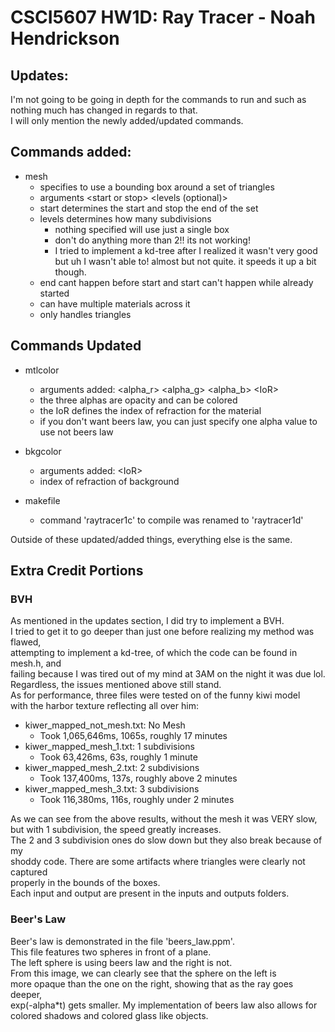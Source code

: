 # CSCI5607 HW1D: Ray Tracer - Noah Hendrickson

## Updates:

I'm not going to be going in depth for the commands to run and such as 
nothing much has changed in regards to that. <br>
I will only mention the newly added/updated commands.

## Commands added:
- mesh
    - specifies to use a bounding box around a set of triangles
    - arguments \<start or stop> <levels (optional)>
    - start determines the start and stop the end of the set
    - levels determines how many subdivisions
        - nothing specified will use just a single box
        - don't do anything more than 2!! its not working!
        - I tried to implement a kd-tree after I realized it wasn't
           very good but uh I wasn't able to! almost but not quite.
           it speeds it up a bit though.
    - end cant happen before start and start can't happen while 
       already started
    - can have multiple materials across it
    - only handles triangles

## Commands Updated
- mtlcolor
    - arguments added: \<alpha_r> \<alpha_g> \<alpha_b> \<IoR>
    - the three alphas are opacity and can be colored
    - the IoR defines the index of refraction for the material
    - if you don't want beers law, you can just specify one alpha 
       value to use not beers law 
- bkgcolor 
    - arguments added: \<IoR>
    - index of refraction of background

- makefile
    - command 'raytracer1c' to compile was renamed to 'raytracer1d'

Outside of these updated/added things, everything else is the same. 

## Extra Credit Portions

### BVH

As mentioned in the updates section, I did try to implement a BVH. <br>
I tried to get it to go deeper than just one before realizing my method was flawed, <br>
attempting to implement a kd-tree, of which the code can be found in mesh.h, and <br>
failing because I was tired out of my mind at 3AM on the night it was due lol. <br>
Regardless, the issues mentioned above still stand. <br>
As for performance, three files were tested on of the funny kiwi model <br>
with the harbor texture reflecting all over him: 

- kiwer_mapped_not_mesh.txt: No Mesh
    - Took 1,065,646ms, 1065s, roughly 17 minutes
- kiwer_mapped_mesh_1.txt: 1 subdivisions
    - Took 63,426ms, 63s, roughly 1 minute
- kiwer_mapped_mesh_2.txt: 2 subdivisions
    - Took 137,400ms, 137s, roughly above 2 minutes
- kiwer_mapped_mesh_3.txt: 3 subdivisions
    - Took 116,380ms, 116s, roughly under 2 minutes

As we can see from the above results, without the mesh it was VERY slow, <br>
but with 1 subdivision, the speed greatly increases. <br>
The 2 and 3 subdivision ones do slow down but they also break because of my <br>
shoddy code. There are some artifacts where triangles were clearly not captured <br>
properly in the bounds of the boxes. <br>
Each input and output are present in the inputs and outputs folders. <br>

### Beer's Law

Beer's law is demonstrated in the file 'beers_law.ppm'. <br>
This file features two spheres in front of a plane. <br>
The left sphere is using beers law and the right is not. <br>
From this image, we can clearly see that the sphere on the left is <br>
more opaque than the one on the right, showing that as the ray goes deeper, <br>
exp(-alpha*t) gets smaller. My implementation of beers law also allows for <br>
colored shadows and colored glass like objects. 


